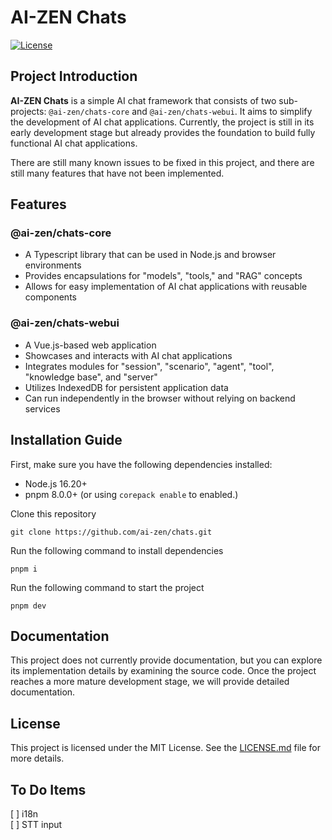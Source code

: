 # AI-ZEN Chats

[![License](https://img.shields.io/badge/license-MIT-blue.svg)](https://opensource.org/licenses/MIT)

## Project Introduction

**AI-ZEN Chats** is a simple AI chat framework that consists of two sub-projects: `@ai-zen/chats-core` and `@ai-zen/chats-webui`. It aims to simplify the development of AI chat applications. Currently, the project is still in its early development stage but already provides the foundation to build fully functional AI chat applications.

There are still many known issues to be fixed in this project, and there are still many features that have not been implemented.

## Features

### @ai-zen/chats-core

- A Typescript library that can be used in Node.js and browser environments
- Provides encapsulations for "models", "tools," and "RAG" concepts
- Allows for easy implementation of AI chat applications with reusable components

### @ai-zen/chats-webui

- A Vue.js-based web application
- Showcases and interacts with AI chat applications
- Integrates modules for "session", "scenario", "agent", "tool", "knowledge base", and "server"
- Utilizes IndexedDB for persistent application data
- Can run independently in the browser without relying on backend services

## Installation Guide

First, make sure you have the following dependencies installed:

- Node.js 16.20+
- pnpm 8.0.0+ (or using `corepack enable` to enabled.)

Clone this repository

```
git clone https://github.com/ai-zen/chats.git
```

Run the following command to install dependencies

```
pnpm i
```

Run the following command to start the project

```
pnpm dev
```

## Documentation

This project does not currently provide documentation, but you can explore its implementation details by examining the source code.
Once the project reaches a more mature development stage, we will provide detailed documentation.

## License

This project is licensed under the MIT License. See the [LICENSE.md](LICENSE.md) file for more details.

## To Do Items

[ ] i18n  
[ ] STT input

